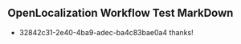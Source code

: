 ## OpenLocalization Workflow Test MarkDown
* 32842c31-2e40-4ba9-adec-ba4c83bae0a4 
thanks!<!--HONumber=Mar16_HO4-->
